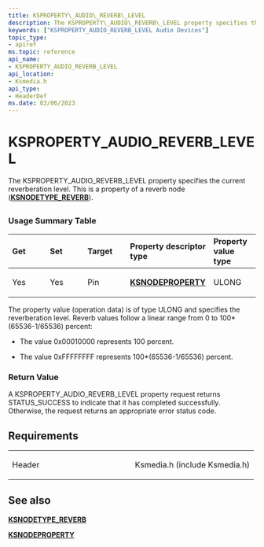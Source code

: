 ```yaml
---
title: KSPROPERTY\_AUDIO\_REVERB\_LEVEL
description: The KSPROPERTY\_AUDIO\_REVERB\_LEVEL property specifies the current reverberation level. This is a property of a reverb node (KSNODETYPE\_REVERB).
keywords: ["KSPROPERTY_AUDIO_REVERB_LEVEL Audio Devices"]
topic_type:
- apiref
ms.topic: reference
api_name:
- KSPROPERTY_AUDIO_REVERB_LEVEL
api_location:
- Ksmedia.h
api_type:
- HeaderDef
ms.date: 03/06/2023
---
```



# KSPROPERTY\_AUDIO\_REVERB\_LEVEL


The KSPROPERTY\_AUDIO\_REVERB\_LEVEL property specifies the current reverberation level. This is a property of a reverb node ([**KSNODETYPE\_REVERB**](ksnodetype-reverb.md)).

## <span id="ddk_ksproperty_audio_reverb_level_ks"></span><span id="DDK_KSPROPERTY_AUDIO_REVERB_LEVEL_KS"></span>


### <span id="Usage_Summary_Table"></span><span id="usage_summary_table"></span><span id="USAGE_SUMMARY_TABLE"></span>Usage Summary Table

<table>
<colgroup>
<col width="20%" />
<col width="20%" />
<col width="20%" />
<col width="20%" />
<col width="20%" />
</colgroup>
<thead>
<tr class="header">
<th align="left">Get</th>
<th align="left">Set</th>
<th align="left">Target</th>
<th align="left">Property descriptor type</th>
<th align="left">Property value type</th>
</tr>
</thead>
<tbody>
<tr class="odd">
<td align="left"><p>Yes</p></td>
<td align="left"><p>Yes</p></td>
<td align="left"><p>Pin</p></td>
<td align="left"><p><a href="/windows-hardware/drivers/ddi/ksmedia/ns-ksmedia-ksnodeproperty" data-raw-source="[&lt;strong&gt;KSNODEPROPERTY&lt;/strong&gt;](/windows-hardware/drivers/ddi/ksmedia/ns-ksmedia-ksnodeproperty)"><strong>KSNODEPROPERTY</strong></a></p></td>
<td align="left"><p>ULONG</p></td>
</tr>
</tbody>
</table>

 

The property value (operation data) is of type ULONG and specifies the reverberation level. Reverb values follow a linear range from 0 to 100\*(65536-1/65536) percent:

-   The value 0x00010000 represents 100 percent.

-   The value 0xFFFFFFFF represents 100\*(65536-1/65536) percent.

### <span id="Return_Value"></span><span id="return_value"></span><span id="RETURN_VALUE"></span>Return Value

A KSPROPERTY\_AUDIO\_REVERB\_LEVEL property request returns STATUS\_SUCCESS to indicate that it has completed successfully. Otherwise, the request returns an appropriate error status code.

## Requirements

<table>
<colgroup>
<col width="50%" />
<col width="50%" />
</colgroup>
<tbody>
<tr class="odd">
<td align="left"><p>Header</p></td>
<td align="left">Ksmedia.h (include Ksmedia.h)</td>
</tr>
</tbody>
</table>

## <span id="see_also"></span>See also


[**KSNODETYPE\_REVERB**](ksnodetype-reverb.md)

[**KSNODEPROPERTY**](/windows-hardware/drivers/ddi/ksmedia/ns-ksmedia-ksnodeproperty)

